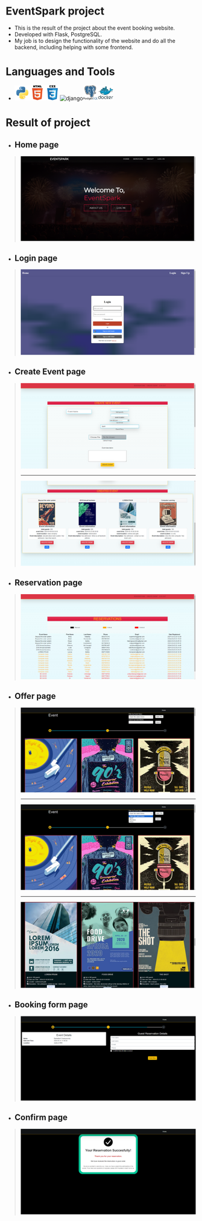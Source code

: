 # EventSpark project
* This is the result of the project about the event booking website. <br>
* Developed with Flask, PostgreSQL. <br>
* My job is to design the functionality of the website and do all the backend, including helping with some frontend.



# Languages and Tools
* <p align="left"><img src="https://raw.githubusercontent.com/devicons/devicon/master/icons/python/python-original.svg" alt="python" width="40" height="40"/><img src="https://raw.githubusercontent.com/devicons/devicon/master/icons/html5/html5-original-wordmark.svg" alt="html5" width="40" height="40"/><img src="https://raw.githubusercontent.com/devicons/devicon/master/icons/css3/css3-original-wordmark.svg" alt="css3" width="40" height="40"/><img src="https://cdn.worldvectorlogo.com/logos/django.svg" alt="django" width="40" height="40"/><img src="https://raw.githubusercontent.com/devicons/devicon/master/icons/postgresql/postgresql-original-wordmark.svg" alt="postgresql" width="40" height="40"/><img src="https://raw.githubusercontent.com/devicons/devicon/master/icons/docker/docker-original-wordmark.svg" alt="docker" width="40" height="40"/></p>

# Result of project
* <h2>Home page</h2>
> ![index.png](https://github.com/tnppp1122/EventSpark_project/blob/main/pic/index.png) 
* <h2>Login page</h2>
> ![login.png](https://github.com/tnppp1122/EventSpark_project/blob/main/pic/login.png)
* <h2>Create Event page</h2>
> ![create.png](https://github.com/tnppp1122/EventSpark_project/blob/main/pic/create.png) <hr>
  ![created.png](https://github.com/tnppp1122/EventSpark_project/blob/main/pic/created.png) 
* <h2>Reservation page</h2>
> ![panel.png](https://github.com/tnppp1122/EventSpark_project/blob/main/pic/panel.png)
* <h2>Offer page</h2>
> ![offer.png](https://github.com/tnppp1122/EventSpark_project/blob/main/pic/offer.png) <hr>
  ![offer3.png](https://github.com/tnppp1122/EventSpark_project/blob/main/pic/offer3.png) <hr>
  ![offer5.png](https://github.com/tnppp1122/EventSpark_project/blob/main/pic/offer5.png)
* <h2>Booking form page</h2>
> ![booking_form.png](https://github.com/tnppp1122/EventSpark_project/blob/main/pic/booking_form.png)
* <h2>Confirm page</h2>
> ![confirm.png](https://github.com/tnppp1122/EventSpark_project/blob/main/pic/confirm.png)

    
